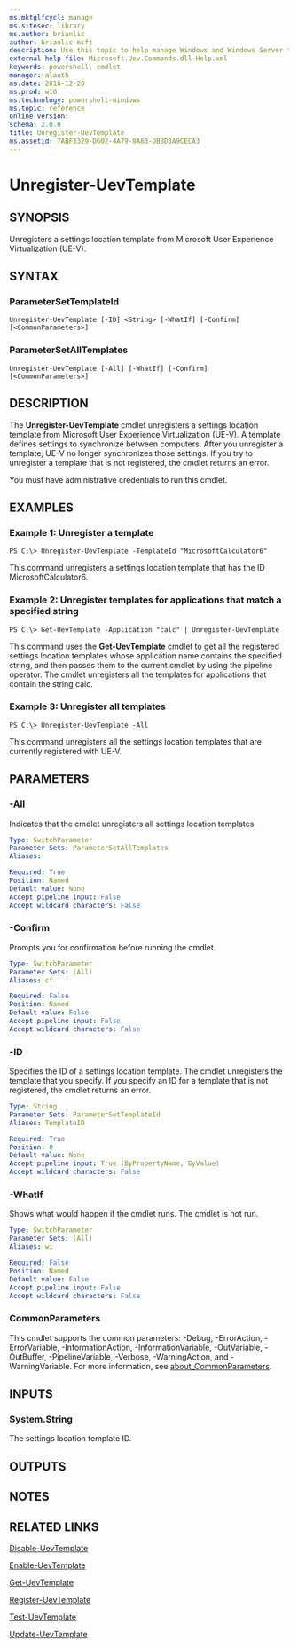 ```yaml
---
ms.mktglfcycl: manage
ms.sitesec: library
ms.author: brianlic
author: brianlic-msft
description: Use this topic to help manage Windows and Windows Server technologies with Windows PowerShell.
external help file: Microsoft.Uev.Commands.dll-Help.xml
keywords: powershell, cmdlet
manager: alanth
ms.date: 2016-12-20
ms.prod: w10
ms.technology: powershell-windows
ms.topic: reference
online version: 
schema: 2.0.0
title: Unregister-UevTemplate
ms.assetid: 7ABF3329-D602-4A79-8A83-DBBD3A9CECA3
---
```


# Unregister-UevTemplate

## SYNOPSIS
Unregisters a settings location template from Microsoft User Experience Virtualization (UE-V).

## SYNTAX

### ParameterSetTemplateId
```
Unregister-UevTemplate [-ID] <String> [-WhatIf] [-Confirm] [<CommonParameters>]
```

### ParameterSetAllTemplates
```
Unregister-UevTemplate [-All] [-WhatIf] [-Confirm] [<CommonParameters>]
```

## DESCRIPTION
The **Unregister-UevTemplate** cmdlet unregisters a settings location template from Microsoft User Experience Virtualization (UE-V).
A template defines settings to synchronize between computers.
After you unregister a template, UE-V no longer synchronizes those settings.
If you try to unregister a template that is not registered, the cmdlet returns an error.

You must have administrative credentials to run this cmdlet.

## EXAMPLES

### Example 1: Unregister a template
```
PS C:\> Unregister-UevTemplate -TemplateId "MicrosoftCalculator6"
```

This command unregisters a settings location template that has the ID MicrosoftCalculator6.

### Example 2: Unregister templates for applications that match a specified string
```
PS C:\> Get-UevTemplate -Application "calc" | Unregister-UevTemplate
```

This command uses the **Get-UevTemplate** cmdlet to get all the registered settings location templates whose application name contains the specified string, and then passes them to the current cmdlet by using the pipeline operator.
The cmdlet unregisters all the templates for applications that contain the string calc.

### Example 3: Unregister all templates
```
PS C:\> Unregister-UevTemplate -All
```

This command unregisters all the settings location templates that are currently registered with UE-V.

## PARAMETERS

### -All
Indicates that the cmdlet unregisters all settings location templates.

```yaml
Type: SwitchParameter
Parameter Sets: ParameterSetAllTemplates
Aliases: 

Required: True
Position: Named
Default value: None
Accept pipeline input: False
Accept wildcard characters: False
```

### -Confirm
Prompts you for confirmation before running the cmdlet.

```yaml
Type: SwitchParameter
Parameter Sets: (All)
Aliases: cf

Required: False
Position: Named
Default value: False
Accept pipeline input: False
Accept wildcard characters: False
```

### -ID
Specifies the ID of a settings location template.
The cmdlet unregisters the template that you specify.
If you specify an ID for a template that is not registered, the cmdlet returns an error.

```yaml
Type: String
Parameter Sets: ParameterSetTemplateId
Aliases: TemplateID

Required: True
Position: 0
Default value: None
Accept pipeline input: True (ByPropertyName, ByValue)
Accept wildcard characters: False
```

### -WhatIf
Shows what would happen if the cmdlet runs.
The cmdlet is not run.

```yaml
Type: SwitchParameter
Parameter Sets: (All)
Aliases: wi

Required: False
Position: Named
Default value: False
Accept pipeline input: False
Accept wildcard characters: False
```

### CommonParameters
This cmdlet supports the common parameters: -Debug, -ErrorAction, -ErrorVariable, -InformationAction, -InformationVariable, -OutVariable, -OutBuffer, -PipelineVariable, -Verbose, -WarningAction, and -WarningVariable. For more information, see [about_CommonParameters](http://go.microsoft.com/fwlink/?LinkID=113216).

## INPUTS

### System.String
The settings location template ID.

## OUTPUTS

## NOTES

## RELATED LINKS

[Disable-UevTemplate](./Disable-UevTemplate.md)

[Enable-UevTemplate](./Enable-UevTemplate.md)

[Get-UevTemplate](./Get-UevTemplate.md)

[Register-UevTemplate](./Register-UevTemplate.md)

[Test-UevTemplate](./Test-UevTemplate.md)

[Update-UevTemplate](./Update-UevTemplate.md)

